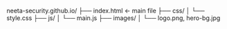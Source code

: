 neeta-security.github.io/
├── index.html  ← main file
├── css/
│   └── style.css
├── js/
│   └── main.js
├── images/
│   └── logo.png, hero-bg.jpg
